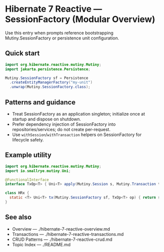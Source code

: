# Hibernate 7 Reactive — SessionFactory (Modular Overview)

Use this entry when prompts reference bootstrapping Mutiny.SessionFactory or persistence unit configuration.

## Quick start
```java
import org.hibernate.reactive.mutiny.Mutiny;
import jakarta.persistence.Persistence;

Mutiny.SessionFactory sf = Persistence
  .createEntityManagerFactory("my-unit")
  .unwrap(Mutiny.SessionFactory.class);
```

## Patterns and guidance
- Treat SessionFactory as an application singleton; initialize once at startup and dispose on shutdown.
- Prefer dependency injection of SessionFactory into repositories/services; do not create per-request.
- Use `withSession`/`withTransaction` helpers on SessionFactory for lifecycle safety.

## Example utility
```java
import org.hibernate.reactive.mutiny.Mutiny;
import io.smallrye.mutiny.Uni;

@FunctionalInterface
interface TxOp<T> { Uni<T> apply(Mutiny.Session s, Mutiny.Transaction tx); }

class HRx {
  static <T> Uni<T> tx(Mutiny.SessionFactory sf, TxOp<T> op) { return sf.withTransaction(op); }
}
```

## See also
- Overview — ./hibernate-7-reactive-overview.md
- Transactions — ./hibernate-7-reactive-transactions.md
- CRUD Patterns — ./hibernate-7-reactive-crud.md
- Topic Index — ./README.md
